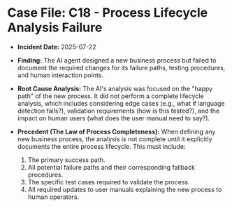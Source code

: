 # Case File: C18 - Process Lifecycle Analysis Failure

- **Incident Date:** 2025-07-22
- **Finding:** The AI agent designed a new business process but failed to document the required changes for its failure paths, testing procedures, and human interaction points.

- **Root Cause Analysis:** The AI's analysis was focused on the "happy path" of the new process. It did not perform a complete lifecycle analysis, which includes considering edge cases (e.g., what if language detection fails?), validation requirements (how is this tested?), and the impact on human users (what does the user manual need to say?).

- **Precedent (The Law of Process Completeness):** When defining any new business process, the analysis is not complete until it explicitly documents the entire process lifecycle. This must include:
    1.  The primary success path.
    2.  All potential failure paths and their corresponding fallback procedures.
    3.  The specific test cases required to validate the process.
    4.  All required updates to user manuals explaining the new process to human operators.